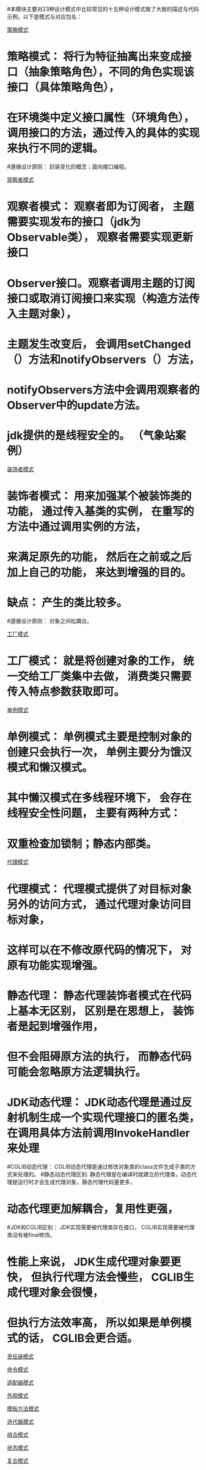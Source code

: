 #本模块主要对23种设计模式中比较常见的十五种设计模式做了大致的描述与代码示例。以下是模式与对应包名：

[策略模式](./strategy)
#    策略模式： 将行为特征抽离出来变成接口（抽象策略角色），不同的角色实现该接口（具体策略角色），
#             在环境类中定义接口属性（环境角色），调用接口的方法，通过传入的具体的实现来执行不同的逻辑。
#遵循设计原则：  封装变化的概念；面向接口编程。

[观察者模式](./observer)
#  观察者模式： 观察者即为订阅者， 主题需要实现发布的接口（jdk为Observable类）， 观察者需要实现更新接口
#             Observer接口。观察者调用主题的订阅接口或取消订阅接口来实现（构造方法传入主题对象），
#	 	      主题发生改变后， 会调用setChanged（）方法和notifyObservers（）方法，
#	   	      notifyObservers方法中会调用观察者的Observer中的update方法。
#	 	      jdk提供的是线程安全的。 （气象站案例）

[装饰者模式](./decorator)
#  装饰者模式：  用来加强某个被装饰类的功能， 通过传入基类的实例， 在重写的方法中通过调用实例的方法，
#              来满足原先的功能， 然后在之前或之后加上自己的功能， 来达到增强的目的。
#       缺点：  产生的类比较多。
#遵循设计原则：  对象之间松耦合。

[工厂模式](./factory)
#   工厂模式：  就是将创建对象的工作， 统一交给工厂类集中去做， 消费类只需要传入特点参数获取即可。

[单例模式](./singleton)
#   单例模式：  单例模式主要是控制对象的创建只会执行一次， 单例主要分为饿汉模式和懒汉模式。
#              其中懒汉模式在多线程环境下， 会存在线程安全性问题， 主要有两种方式：
#              双重检查加锁制；静态内部类。

[代理模式](./proxy)
#     代理模式：  代理模式提供了对目标对象另外的访问方式， 通过代理对象访问目标对象， 
#               这样可以在不修改原代码的情况下， 对原有功能实现增强。
#     静态代理：  静态代理装饰者模式在代码上基本无区别， 区别是在思想上， 装饰者是起到增强作用， 
#               但不会阻碍原方法的执行， 而静态代码可能会忽略原方法逻辑执行。
#  JDK动态代理：  JDK动态代理是通过反射机制生成一个实现代理接口的匿名类， 在调用具体方法前调用InvokeHandler来处理
#CGLIB动态代理：  CGLIB动态代理是通过修改对象类的class文件生成子类的方式来处理的。
#静态动态代理区别: 静态代理是在编译时就建立的代理类，动态代理是运行时才会生成代理对象，静态代理代码量更多，
#               动态代理更加解耦合，复用性更强，
#JDK和CGLIB区别： JDK实现需要被代理类存在接口， CGLIB实现需要被代理类没有被final修饰。
#               性能上来说， JDK生成代理对象要更快， 但执行代理方法会慢些， CGLIB生成代理对象会很慢， 
#               但执行方法效率高， 所以如果是单例模式的话， CGLIB会更合适。

[责任链模式](./strategy)

[命令模式](./strategy)

[适配器模式](./strategy)

[外观模式](./strategy)

[模板方法模式](./strategy)

[迭代器模式](./strategy)

[组合模式](./strategy)

[状态模式](./strategy)

[复合模式](./strategy)
